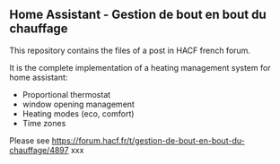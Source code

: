 ## Home Assistant - Gestion de bout en bout du chauffage

This repository contains the files of a post in HACF french forum.

It is the complete implementation of a heating management system for home assistant: 
- Proportional thermostat
- window opening management
- Heating modes (eco, comfort)
- Time zones

Please see https://forum.hacf.fr/t/gestion-de-bout-en-bout-du-chauffage/4897
xxx
